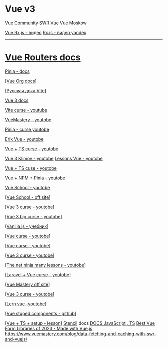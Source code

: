 # Vue v3

[Vue Community](https://vue-community.org/guide/)
[SWR Vue](https://docs-swrv.netlify.app/)
Vue Moskow

[Vue Rx.js - видео](https://www.youtube.com/watch?v=sgSV681n18I)
[Rx.js - видео yandex](https://www.youtube.com/watch?v=77UZsxGV7Cw&t=1577s)



-----

# [Vue Routers docs](https://router.vuejs.org/)

[Pinia - docs](https://pinia.vuejs.org/)

[[Vue Org docs](https://vuejs.org/)]

[[Русская дока Vite](https://vite-docs-ru.vercel.app/)]

[Vue 3 docs](https://v3.ru.vuejs.org/ru/guide/introduction.html)

[Vite curse - youtube](https://www.youtube.com/watch?v=SBtNHd7ZBn4&list=PL-FhWbGlJPfZg649Ukk5vPa4nUjHhQ6o3)

[VueMastery - youtobe](https://www.youtube.com/@VueMastery/videos)

[Pinia - curse youtobe](https://www.youtube.com/watch?v=u0B9dysw29A&list=PL4cUxeGkcC9hp28dYyYBy3xoOdoeNw-hD)

[Erik Vue - youtobe](https://www.youtube.com/@ProgramWithErik/videos)

[Vue + TS curse - youtobe](https://www.youtube.com/watch?v=JfI5PISLr9w&list=PLXCRVQoBC6506Vb5Zip04DQXp5Es-YpiP)

[Vue 3 Klimov - youtobe](https://www.youtube.com/@JavaScriptNinja/playlists)
[Lessons Vue - youtobe](https://www.youtube.com/@MakeAppswithDanny/videos)

[Vue + TS cuse - youtobe](https://www.youtube.com/@koderhq/playlists)

[Vue + NPM + Pinia - youtobe](https://www.youtube.com/@frontend-skills/playlists)


[Vue School - youtobe](https://www.youtube.com/@vueschool)

[[Vue School - off site](https://vueschool.io/)]

[[Vue 3 curse - youtobe](https://www.youtube.com/watch?v=hel0GmxeHyI&list=PLnKfPkeIekbb7X0TqmNNdX-CKOJaYNTpu)]

[[Vue 3 big curse - youtobe](https://www.youtube.com/@academind)]

[[Vanilla js - учебник](https://frontend-stuff.com/blog/tags/javascript/)]

[[Vue curse - youtobe](https://www.youtube.com/watch?v=DwhVtReIqQo&list=PLOjCcvKYFQgKqNqDBw8G2kLxFbrWYBqJ1&index=7)]

[[Vue curse - youtobe](https://www.youtube.com/@JohnKomarnicki/videos)]

[[Vue 3 curse - youtobe](https://www.youtube.com/watch?v=ccsz9FRy-nk&list=PLC3y8-rFHvwgeQIfSDtEGVvvSEPDkL_1f)]

[[The net ninja many lessons - youtobe](https://www.youtube.com/@NetNinja/featured)]

[[Laravel + Vue curse - youtobe](https://www.youtube.com/@laravelcreative/videos)]

[[Vue Mastery off site](https://www.vuemastery.com/)]

[[Vue 3 curse - youtobe](https://www.youtube.com/watch?v=v_I6jUPcbLs&list=PLjPfp4Ph3gBrn8h1ud8q12HSqfIQI202-)]

[[Lern vue -youtobe](https://www.youtube.com/@LearnVue)]

[[Vue stuped components - github](https://github.com/exbotanical/vue3-styled-components/tree/master/src)]

[[Vue + TS + setup - lesson](https://www.youtube.com/watch?v=p1eO5dZnp_Q)]
[Stencil](https://stenciljs.com/) docs
[DOCS JavaScript , TS](https://college.arthur-nesterenko.dev/javascript/for-loop)
[Best Vue Form Libraries of 2023 - Made with Vue.js](https://madewithvuejs.com/blog/best-vue-form-libraries)
https://www.vuemastery.com/blog/data-fetching-and-caching-with-swr-and-vuejs/
